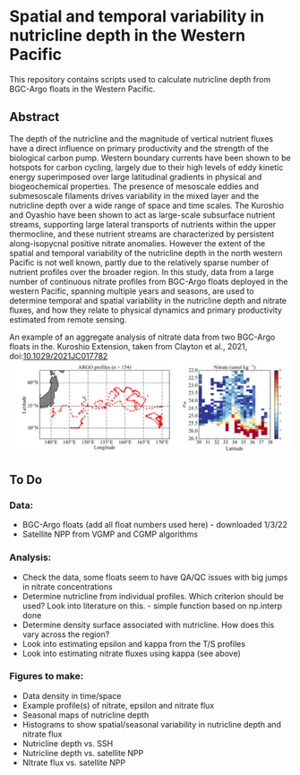 # Spatial and temporal variability in nutricline depth in the Western Pacific

This repository contains scripts used to calculate nutricline depth from BGC-Argo floats in the Western Pacific.

## Abstract
The depth of the nutricline and the magnitude of vertical nutrient fluxes have a direct influence on primary productivity and the strength of the biological carbon pump. Western boundary currents have been shown to be hotspots for carbon cycling, largely due to their high levels of eddy kinetic energy superimposed over large latitudinal gradients in physical and biogeochemical properties. The presence of mesoscale eddies and submesoscale filaments drives variability in the mixed layer and the nutricline depth over a wide range of space and time scales. The Kuroshio and Oyashio have been shown to act as large-scale subsurface nutrient streams, supporting large lateral transports of nutrients within the upper thermocline, and these nutrient streams are characterized by persistent along-isopycnal positive nitrate anomalies. However the extent of the spatial and temporal variability of the nutricline depth in the north western Pacific is not well known, partly due to the relatively sparse number of nutrient profiles over the broader region. In this study, data from a large number of continuous nitrate profiles from BGC-Argo floats deployed in the western Pacific, spanning multiple years and seasons, are used to determine temporal and spatial variability in the nutricline depth and nitrate fluxes, and how they relate to physical dynamics and primary productivity estimated from remote sensing.

An example of an aggregate analysis of nitrate data from two BGC-Argo floats in the. Kuroshio Extension, taken from Clayton et al., 2021, doi:[10.1029/2021JC017782](https://agupubs.onlinelibrary.wiley.com/doi/10.1029/2021JC017782)
![](kuro_argo_no3_map.png)

## To Do
### Data:
- BGC-Argo floats (add all float numbers used here) - downloaded 1/3/22
- Satellite NPP from VGMP and CGMP algorithms

### Analysis:
- Check the data, some floats seem to have QA/QC issues with big jumps in nitrate concentrations
- Determine nutricline from individual profiles. Which criterion should be used? Look into literature on this. - simple function based on np.interp done 
- Determine density surface associated with nutricline. How does this vary across the region?
- Look into estimating epsilon and kappa from the T/S profiles
- Look into estimating nitrate fluxes using kappa (see above)

### Figures to make:
- Data density in time/space
- Example profile(s) of nitrate, epsilon and nitrate flux
- Seasonal maps of nutricline depth
- Histograms to show spatial/seasonal variability in nutricline depth and nitrate flux
- Nutricline depth vs. SSH
- Nutricline depth vs. satellite NPP
- NItrate flux vs. satellite NPP
